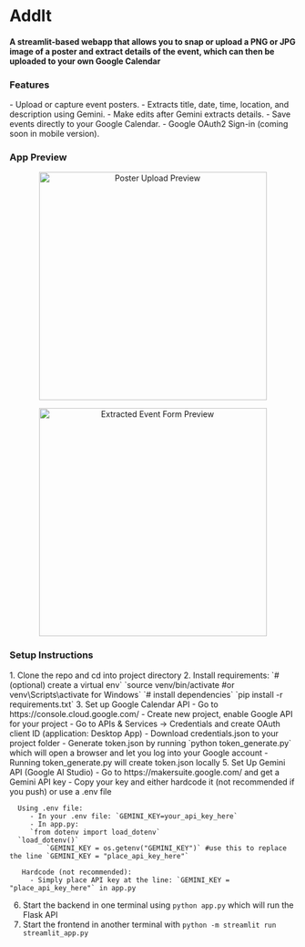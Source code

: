 <h1>AddIt</h1>
<h4>A streamlit-based webapp that allows you to snap or upload a PNG or JPG image of a poster and extract details of the event, which can then be uploaded to your own Google Calendar  </h4>


<h3>Features</h3>
- Upload or capture event posters.
- Extracts title, date, time, location, and description using Gemini.
- Make edits after Gemini extracts details.
- Save events directly to your Google Calendar.
- Google OAuth2 Sign-in (coming soon in mobile version).


<h3>App Preview</h3>

<p align="center">
  <img src="https://github.com/user-attachments/assets/9bbc0ea4-5b7f-4844-87f3-e0b5008f8153" alt="Poster Upload Preview" width="400"/>
</p>

<p align="center">
  <img src="https://github.com/user-attachments/assets/b169a55c-c997-456c-9556-419f2e7ba7ce" alt="Extracted Event Form Preview" width="400"/>
</p>



<h3>Setup Instructions</h3>   
1. Clone the repo and cd into project directory  
2. Install requirements:       
   `# (optional) create a virtual env`    
   `source venv/bin/activate #or venv\Scripts\activate for Windows`    
   `# install dependencies`  
   `pip install -r requirements.txt`  
3. Set up Google Calendar API
    - Go to https://console.cloud.google.com/
    - Create new project, enable Google API for your project
    - Go to APIs & Services -> Credentials and create OAuth client ID (application: Desktop App)
    - Download credentials.json to your project folder
    - Generate token.json by running `python token_generate.py` which will open a browser and let you log into your Google account
    - Running token_generate.py will create token.json locally
5. Set Up Gemini API (Google AI Studio)
   - Go to https://makersuite.google.com/ and get a Gemini API key
   - Copy your key and either hardcode it (not recommended if you push) or use a .env file

      Using .env file:   
         - In your .env file: `GEMINI_KEY=your_api_key_here`  
         - In app.py:  
         `from dotenv import load_dotenv`  
      `load_dotenv()`  
             `GEMINI_KEY = os.getenv("GEMINI_KEY")` #use this to replace the line `GEMINI_KEY = "place_api_key_here"`  
  
       Hardcode (not recommended):  
         - Simply place API key at the line: `GEMINI_KEY = "place_api_key_here"` in app.py  
6. Start the backend in one terminal using `python app.py` which will run the Flask API  
7. Start the frontend in another terminal with `python -m streamlit run streamlit_app.py`  

     
   
